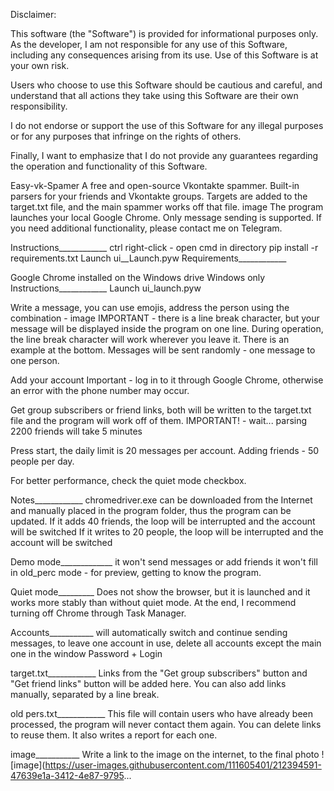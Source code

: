 Disclaimer:

This software (the "Software") is provided for informational purposes only. As the developer, I am not responsible for any use of this Software, including any consequences arising from its use. Use of this Software is at your own risk.

Users who choose to use this Software should be cautious and careful, and understand that all actions they take using this Software are their own responsibility.

I do not endorse or support the use of this Software for any illegal purposes or for any purposes that infringe on the rights of others.

Finally, I want to emphasize that I do not provide any guarantees regarding the operation and functionality of this Software.


Easy-vk-Spamer
A free and open-source Vkontakte spammer.
Built-in parsers for your friends and Vkontakte groups.
Targets are added to the target.txt file, and the main spammer works off that file.
image
The program launches your local Google Chrome. Only message sending is supported.
If you need additional functionality, please contact me on Telegram.

Instructions____________
ctrl right-click - open cmd in directory
pip install -r requirements.txt
Launch ui__Launch.pyw
Requirements____________

Google Chrome installed on the Windows drive
Windows only
Instructions____________
Launch ui_launch.pyw

Write a message, you can use emojis,
address the person using the combination - image
IMPORTANT - there is a line break character, but your message will be displayed
inside the program on one line. During operation, the line break character will work
wherever you leave it.
There is an example at the bottom.
Messages will be sent randomly - one message to one person.

Add your account
Important - log in to it through Google Chrome, otherwise
an error with the phone number may occur.

Get group subscribers or friend links, both will be written
to the target.txt file and the program will work off of them.
IMPORTANT! - wait... parsing 2200 friends will take 5 minutes

Press start, the daily limit is 20 messages per account.
Adding friends - 50 people per day.

For better performance, check the quiet mode checkbox.

Notes____________
chromedriver.exe can be downloaded from the Internet
and manually placed in the program folder, thus the program can be updated.
If it adds 40 friends, the loop will be interrupted and the account will be switched
If it writes to 20 people, the loop will be interrupted and the account will be switched

Demo mode_____________
it won't send messages or add friends
it won't fill in old_perc
mode - for preview,
getting to know the program.

Quiet mode_________
Does not show the browser, but it is launched and
it works more stably than without quiet mode.
At the end, I recommend turning off Chrome through Task Manager.

Accounts___________
will automatically switch
and continue sending messages, to leave
one account in use, delete
all accounts except the main one in the window
Password + Login

target.txt____________
Links from the "Get group subscribers" button
and "Get friend links" button will be added here.
You can also add links manually, separated by a line break.

old pers.txt____________
This file will contain users who
have already been processed, the program will never
contact them again. You can delete links to reuse them.
It also writes a report for each one.

image___________
Write a link to the image on the internet, to the final photo
![image](https://user-images.githubusercontent.com/111605401/212394591-47639e1a-3412-4e87-9795...
